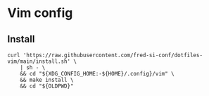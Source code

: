# Vim config
## Install
```shell
curl 'https://raw.githubusercontent.com/fred-si-conf/dotfiles-vim/main/install.sh' \
    | sh - \
    && cd "${XDG_CONFIG_HOME:-${HOME}/.config}/vim" \
    && make install \
    && cd "${OLDPWD}"
```